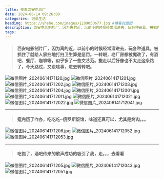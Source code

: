 ```yaml
---
title: 夜逛西安电影厂
date: 2024-06-14 09:26:00
categories: 记录生活
headimg: https://yhehe.com/images/1289050677.jpg #博客封面图
description: 西安电影制片厂，因为离的近，以前小的时候经常溜进去，玩各种道具。被抓住了就给人家扫地打扫卫生算是惩罚。
tags:
---
```

>#### 西安电影制片厂，因为离的近，以前小的时候经常溜进去，玩各种道具。被抓住了就给人家扫地打扫卫生算是惩罚。一转眼，老厂房都被魔改了，有酒吧、餐厅、咖啡等，似乎多了一些文艺范。搬走以后好像也不太走这条路了，今天路过，又没啥事，进去转转吧。

![微信图片_20240614171120.jpg](https://yhehe.com/images/3668127288.jpg)
![微信图片_20240614171201.jpg](https://yhehe.com/images/2708752772.jpg)
![微信图片_20240614171202.jpg](https://yhehe.com/images/2005928414.jpg)
![微信图片_20240614171203.jpg](https://yhehe.com/images/4174296041.jpg)
![微信图片_20240614171204.jpg](https://yhehe.com/images/4098673435.jpg)
![微信图片_202406141712001.jpg](https://yhehe.com/images/4027661787.jpg)
![微信图片_202406141712011.jpg](https://yhehe.com/images/3460684823.jpg)
![微信图片_202406141712021.jpg](https://yhehe.com/images/2159988775.jpg)
![微信图片_202406141712022.jpg](https://yhehe.com/images/551291610.jpg)
![微信图片_202406141712041.jpg](https://yhehe.com/images/434845943.jpg)

----------
> #### 逛完饿了咋办，吃吃吃~俄罗斯饭馆，味道还真可以，尤其是烤肉。。。
 
![微信图片_20240614171206.jpg](https://yhehe.com/images/1940261270.jpg)
![微信图片_202406141712052.jpg](https://yhehe.com/images/3720919279.jpg)
![微信图片_202406141712053.jpg](https://yhehe.com/images/267053218.jpg)

----------
> #### 吃饱了，酒吧传来的歌声成功的吸引了我，走，，，去看看
  
![微信图片_20240614171205.jpg](https://yhehe.com/images/710260381.jpg)
![微信图片_202406141712043.jpg](https://yhehe.com/images/3629227640.jpg)
![微信图片_202406141712051.jpg](https://yhehe.com/images/3717301590.jpg)




